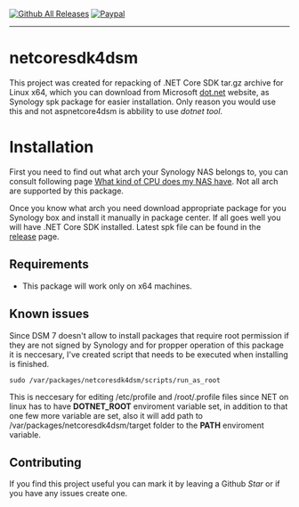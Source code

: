 [![Github All Releases](https://img.shields.io/github/downloads/seba76/netcoresdk4dsm/total.svg)](https://github.com/seba76/netcoresdk4dsm)
[![Paypal](https://img.shields.io/badge/paypal-donate-yellow.svg)](https://paypal.me/seba76/)
___

# netcoresdk4dsm

This project was created for repacking of .NET Core SDK tar.gz archive for Linux x64, which you can download from Microsoft [dot.net](https://dot.net) website, as Synology spk package for easier installation. Only reason you would use this and not aspnetcore4dsm is abbility to use *dotnet tool*.

# Installation
First you need to find out what arch your Synology NAS belongs to, you can consult following page [What kind of CPU does my NAS have](https://www.synology.com/en-global/knowledgebase/DSM/tutorial/Compatibility_Peripherals/What_kind_of_CPU_does_my_NAS_have). Not all arch are supported by this package.

Once you know what arch you need download appropriate package for you Synology box and install it manually in package center. If all goes well you will have .NET Core SDK installed. 
Latest spk file can be found in the [release](https://github.com/seba76/netcoresdk4dsm/releases) page.

## Requirements
- This package will work only on x64 machines.

## Known issues
Since DSM 7 doesn't allow to install packages that require root permission if they are not signed by Synology and for propper operation of this package it is neccesary, I've created script that needs to be executed when installing is finished.
```
sudo /var/packages/netcoresdk4dsm/scripts/run_as_root
```
This is neccesary for editing /etc/profile and /root/.profile files since NET on linux has to have **DOTNET_ROOT** enviroment variable set, in addition to that one few more variable are set, also it will add path to /var/packages/netcoresdk4dsm/target folder to the **PATH** enviroment variable.

## Contributing

If you find this project useful you can mark it by leaving a Github *Star* or if you have any issues create one.
